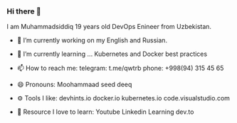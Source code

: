 ### Hi there 👋

I am Muhammadsiddiq 19 years old DevOps Enineer from Uzbekistan.

- 🔭 I’m currently working on my English and Russian.
- 🌱 I’m currently learning ... Kubernetes and Docker best practices
- 📫 How to reach me:
    telegram: t.me/qwtrb
    phone: +998(94) 315 45 65
- 😄 Pronouns: Moohammaad seed deeq
- ⚙️ Tools I like:
    devhints.io
    docker.io
    kubernetes.io
    code.visualstudio.com

- 📝 Resource I love to learn:
   Youtube
   Linkedin Learning
   dev.to
